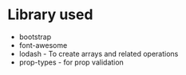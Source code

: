 # Library used

* bootstrap
* font-awesome
* lodash  - To create arrays and related operations
* prop-types - for prop validation